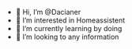 - 👋 Hi, I’m @Dacianer
- 👀 I’m interested in Homeassistent 
- 🌱 I’m currently learning by doing
- 💞️ I’m looking to any information 

<!---
Dacianer/Dacianer is a ✨ special ✨ repository because its `README.md` (this file) appears on your GitHub profile.
You can click the Preview link to take a look at your changes.
--->
